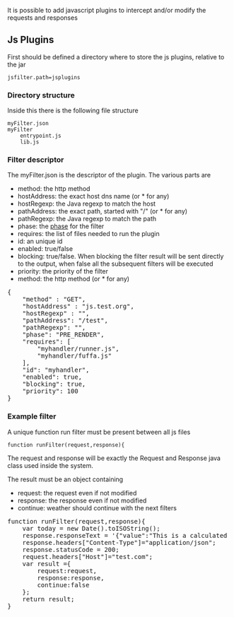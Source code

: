It is possible to add javascript plugins to intercept and/or modify the requests and responses

## Js Plugins

First should be defined a directory where to store the js plugins, relative to the jar

    jsfilter.path=jsplugins

### Directory structure

Inside this there is the following file structure

    myFilter.json
    myFilter
        entrypoint.js
        lib.js

### Filter descriptor

The myFilter.json is the descriptor of the plugin. The various parts are

* method: the http method
* hostAddress: the exact host dns name (or * for any)
* hostRegexp: the Java regexp to match the host
* pathAddress: the exact path, started with "/" (or * for any)
* pathRegexp: the Java regexp to match the path
* phase: the [phase](docs/lifecyvle.md) for the filter
* requires: the list of files needed to run the plugin
* id: an unique id
* enabled: true/false
* blocking: true/false. When blocking the filter result will be sent directly to 
the output, when false all the subsequent filters will be executed
* priority: the priority of the filter
* method: the http method (or * for any)

<pre>
{
    "method" : "GET",
    "hostAddress" : "js.test.org",
    "hostRegexp" : "",
    "pathAddress": "/test",
    "pathRegexp": "",
    "phase": "PRE_RENDER",
    "requires": [
        "myhandler/runner.js",
        "myhandler/fuffa.js"
    ],
    "id": "myhandler",
    "enabled": true,
    "blocking": true,
    "priority": 100
}
</pre>

### Example filter 

A unique function run filter must be present between all js files

    function runFilter(request,response){

The request and response will be exactly the Request and Response java class used inside the
system.

The result must be an object containing

* request: the request even if not modified
* response: the response even if not modified
* continue: weather should continue with the next filters

<pre>
function runFilter(request,response){
    var today = new Date().toISOString();
    response.responseText = '{"value":"This is a calculated javascript response","date":"'+today+'"}';
    response.headers["Content-Type"]="application/json";
    response.statusCode = 200;
    request.headers["Host"]="test.com";
    var result ={
        request:request,
        response:response,
        continue:false
    };
    return result;
}
</pre>